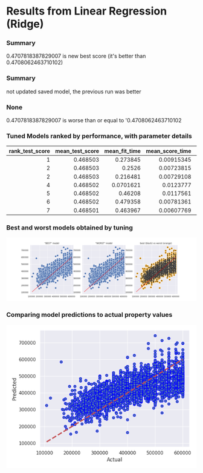 # Results from Linear Regression (Ridge)
### Summary
0.4707818387829007 is new best score (it's better than 0.4708062463710102)
### Summary
not updated saved model, the previous run was better
### None
0.4707818387829007 is worse than or equal to '0.4708062463710102
### Tuned Models ranked by performance, with parameter details
|   rank_test_score |   mean_test_score |   mean_fit_time |   mean_score_time |   param_model__tol | param_model__solver   |   param_model__random_state | param_model__positive   |   param_model__max_iter | param_model__fit_intercept   | param_model__copy_X   |   param_model__alpha | params2                                      |
|------------------:|------------------:|----------------:|------------------:|-------------------:|:----------------------|----------------------------:|:------------------------|------------------------:|:-----------------------------|:----------------------|---------------------:|:---------------------------------------------|
|                 1 |          0.468503 |       0.273845  |        0.00915345 |             0.01   | svd                   |                         101 | False                   |                  100000 | True                         | True                  |              10      | 0.01/svd/101/False/100000/True/True/10       |
|                 2 |          0.468503 |       0.2526    |        0.00723815 |             0.01   | svd                   |                         101 | False                   |                     100 | True                         | True                  |             100      | 0.01/svd/101/False/100/True/True/100         |
|                 2 |          0.468503 |       0.216481  |        0.00729108 |             0.0001 | svd                   |                         101 | False                   |                    1000 | True                         | True                  |             100      | 0.0001/svd/101/False/1000/True/True/100      |
|                 4 |          0.468502 |       0.0701621 |        0.0123777  |             0.001  | cholesky              |                         101 | False                   |                     100 | True                         | True                  |               0.001  | 0.001/cholesky/101/False/100/True/True/0.001 |
|                 5 |          0.468502 |       0.46208   |        0.0117561  |             0.001  | svd                   |                         101 | False                   |                  100000 | True                         | False                 |               0.0001 | 0.001/svd/101/False/100000/True/False/0.0001 |
|                 6 |          0.468502 |       0.479358  |        0.00781361 |             0.0001 | saga                  |                         101 | False                   |                    1000 | True                         | False                 |              10      | 0.0001/saga/101/False/1000/True/False/10     |
|                 7 |          0.468501 |       0.463967  |        0.00607769 |             0.001  | sag                   |                         101 | False                   |                 1000000 | True                         | False                 |               1      | 0.001/sag/101/False/1000000/True/False/1     |
### Best and worst models obtained by tuning
![detail](./artifacts/linear_regression_(ridge)_(v10)_best_and_worst.png)
### Comparing model predictions to actual property values
![detail](./artifacts/linear_regression_(ridge)_(v10)_best_model_correlation.png)
